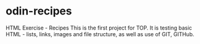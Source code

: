 # odin-recipes
HTML Exercise - Recipes This is the first project for TOP. It is testing basic HTML - lists, links, images and file structure, as well as use of GIT, GITHub.